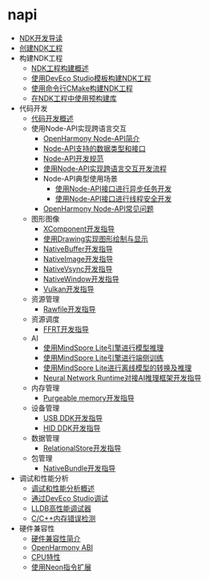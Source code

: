 # napi

- [NDK开发导读](ndk-development-overview.md)
- [创建NDK工程](create-with-ndk.md)
- 构建NDK工程
    - [NDK工程构建概述](build-with-ndk-overview.md)
    - [使用DevEco Studio模板构建NDK工程](build-with-ndk-ide.md)
    - [使用命令行CMake构建NDK工程](build-with-ndk-cmake.md)
    - [在NDK工程中使用预构建库](build-with-ndk-prebuilts.md)
- 代码开发
    - [代码开发概述](develop-code-overview.md)
    - 使用Node-API实现跨语言交互
        - [OpenHarmony Node-API简介](napi-introduction.md)
        - [Node-API支持的数据类型和接口](napi-data-types-interfaces.md)
        - [Node-API开发规范](napi-guidelines.md)
        - [使用Node-API实现跨语言交互开发流程](use-napi-process.md)
        - Node-API典型使用场景
            - [使用Node-API接口进行异步任务开发](use-napi-asynchronous-task.md)
            - [使用Node-API接口进行线程安全开发](use-napi-thread-safety.md)
        - [OpenHarmony Node-API常见问题](use-napi-faqs.md)
    - 图形图像
        - [XComponent开发指导](xcomponent-guidelines.md)
        - [使用Drawing实现图形绘制与显示](drawing-guidelines.md)
        - [NativeBuffer开发指导](native-buffer-guidelines.md)
        - [NativeImage开发指导](native-image-guidelines.md)
        - [NativeVsync开发指导](native-vsync-guidelines.md)
        - [NativeWindow开发指导](native-window-guidelines.md)
        - [Vulkan开发指导](vulkan-guidelines.md)
    - 资源管理
        - [Rawfile开发指导](rawfile-guidelines.md)
    - 资源调度
        - [FFRT开发指导](ffrt-guidelines.md)
    - AI
        - [使用MindSpore Lite引擎进行模型推理](mindspore-lite-guidelines.md)
        - [使用MindSpore Lite引擎进行端侧训练](mindspore-lite-train-guidelines.md)
        - [使用MindSpore Lite进行离线模型的转换及推理](mindspore-lite-offline-model-guidelines.md)
        - [Neural Network Runtime对接AI推理框架开发指导](neural-network-runtime-guidelines.md)
    - 内存管理
        - [Purgeable memory开发指导](purgeable-memory-guidelines.md)
    - 设备管理
        - [USB DDK开发指导](usb-ddk-guidelines.md)
        - [HID DDK开发指导](hid-ddk-guidelines.md)
    - 数据管理
        - [RelationalStore开发指导](native-relational-store-guidelines.md)
    - 包管理
        - [NativeBundle开发指导](native-bundle-guidelines.md)
- 调试和性能分析
    - [调试和性能分析概述](debug-performance-profiling-overview.md)
    - [通过DevEco Studio调试](debug-ide.md)
    - [LLDB高性能调试器](debug-lldb.md)
    - [C/C++内存错误检测](debug-asan.md)
- 硬件兼容性
    - [硬件兼容性简介](hw-guide.md)
    - [OpenHarmony ABI](ohos-abi.md)
    - [CPU特性](cpu-features.md)
    - [使用Neon指令扩展](neon-guide.md)
